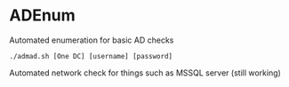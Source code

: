 # ADEnum

Automated enumeration for basic AD checks

```
./admad.sh [One DC] [username] [password]
```


Automated network check for things such as MSSQL server (still working)
